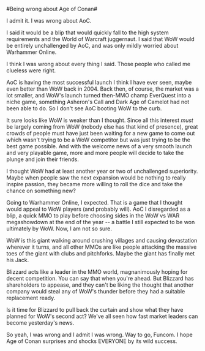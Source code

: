 #Being wrong about Age of Conan#

I admit it. I was wrong about AoC.

I said it would be a blip that would quickly fall to the high system requirements and the World of Warcraft juggernaut. I said that WoW would be entirely unchallenged by AoC, and was only mildly worried about Warhammer Online.

I think I was wrong about every thing I said. Those people who called me clueless were right.

AoC is having the most successful launch I think I have ever seen, maybe even better than WoW back in 2004. Back then, of course, the market was a lot smaller, and WoW's launch turned then-MMO champ EverQuest into a niche game, something Asheron's Call and Dark Age of Camelot had not been able to do. So I don't see AoC booting WoW to the curb.

It sure looks like WoW is weaker than I thought. Since all this interest *must* be largely coming from WoW (nobody else has that kind of presence), great crowds of people must have just been waiting for a new game to come out which wasn't trying to be a WoW competitor but was just trying to be the best game possible. And with the welcome news of a very smooth launch and very playable game, more and more people will decide to take the plunge and join their friends.

I thought WoW had at least another year or two of unchallenged superiority. Maybe when people saw the next expansion would be nothing to really inspire passion, they became more willing to roll the dice and take the chance on something new?

Going to Warhammer Online, I expected. That is a game that I thought would appeal to WoW players (and probably will). AoC I disregarded as a blip, a quick MMO to play before choosing sides in the WoW vs WAR megashowdown at the end of the year -- a battle I still expected to be won ultimately by WoW. Now, I am not so sure.

WoW is this giant walking around crushing villages and causing devastation wherever it turns, and all other MMOs are like people attacking the massive toes of the giant with clubs and pitchforks. Maybe the giant has finally met his Jack.

Blizzard acts like a leader in the MMO world, magnanimously hoping for decent competition. You can say that when you're ahead. But Blizzard has shareholders to appease, and they can't be liking the thought that another company would steal any of WoW's thunder before they had a suitable replacement ready.

Is it time for Blizzard to pull back the curtain and show what they have planned for WoW's second act? We've all seen how fast market leaders can become yesterday's news.

So yeah, I was wrong and I admit I was wrong. Way to go, Funcom. I hope Age of Conan surprises and shocks EVERYONE by its wild success.

